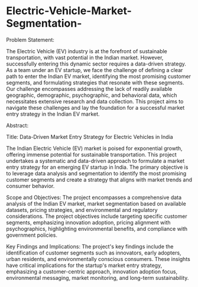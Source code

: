 # Electric-Vehicle-Market-Segmentation-

Problem Statement:

The Electric Vehicle (EV) industry is at the forefront of sustainable transportation, with vast potential in the Indian market. However, successfully entering this dynamic sector requires a data-driven strategy. As a team under an EV startup, we face the challenge of defining a clear path to enter the Indian EV market, identifying the most promising customer segments, and formulating strategies that resonate with these segments. Our challenge encompasses addressing the lack of readily available geographic, demographic, psychographic, and behavioral data, which necessitates extensive research and data collection. This project aims to navigate these challenges and lay the foundation for a successful market entry strategy in the Indian EV market.

Abstract:

Title: Data-Driven Market Entry Strategy for Electric Vehicles in India

The Indian Electric Vehicle (EV) market is poised for exponential growth, offering immense potential for sustainable transportation. This project undertakes a systematic and data-driven approach to formulate a market entry strategy for an emerging EV startup in India. The primary objective is to leverage data analysis and segmentation to identify the most promising customer segments and create a strategy that aligns with market trends and consumer behavior.

Scope and Objectives:
The project encompasses a comprehensive data analysis of the Indian EV market, market segmentation based on available datasets, pricing strategies, and environmental and regulatory considerations. The project objectives include targeting specific customer segments, emphasizing innovation adoption, pricing alignment with psychographics, highlighting environmental benefits, and compliance with government policies.

Key Findings and Implications:
The project's key findings include the identification of customer segments such as innovators, early adopters, urban residents, and environmentally conscious consumers. These insights have critical implications for the startup's market entry strategy, emphasizing a customer-centric approach, innovation adoption focus, environmental messaging, market monitoring, and long-term sustainability.

